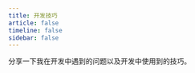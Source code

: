 ```yaml
---
title: 开发技巧
article: false
timeline: false
sidebar: false
---
```


分享一下我在开发中遇到的问题以及开发中使用到的技巧。

<Catalog base='/DevelopmentSkills/' level='1' />